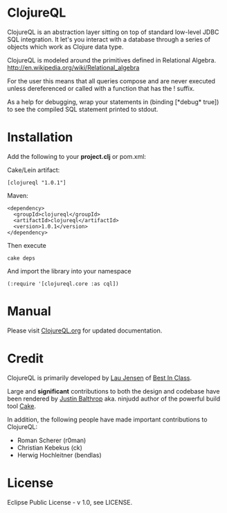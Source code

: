 ClojureQL
=========

ClojureQL is an abstraction layer sitting on top of standard low-level JDBC SQL integration.
It let's you interact with a database through a series of objects which work as Clojure data
type.

ClojureQL is modeled around the primitives defined in Relational Algebra.
http://en.wikipedia.org/wiki/Relational_algebra

For the user this means that all queries compose and are never executed unless dereferenced
or called with a function that has the ! suffix.

As a help for debugging, wrap your statements in (binding [\*debug\* true]) to see the
compiled SQL statement printed to stdout.

Installation
============

Add the following to your **project.clj** or pom.xml:

Cake/Lein artifact:

    [clojureql "1.0.1"]

Maven:

    <dependency>
      <groupId>clojureql</groupId>
      <artifactId>clojureql</artifactId>
      <version>1.0.1</version>
    </dependency>

Then execute

    cake deps

And import the library into your namespace

    (:require '[clojureql.core :as cql])


Manual
============

Please visit [ClojureQL.org](http://www.clojureql.org) for updated documentation.

Credit
======

ClojureQL is primarily developed by [Lau Jensen](http://twitter.com/laujensen) of
[Best In Class](http://www.bestinclass.dk).

Large and **significant** contributions to both the design and codebase have been
rendered by [Justin Balthrop](http://twitter.com/ninjudd) aka. ninjudd author
of the powerful build tool [Cake](http://github.com/ninjudd/cake).

In addition, the following people have made important contributions to ClojureQL:

   - Roman Scherer      (r0man)
   - Christian Kebekus  (ck)
   - Herwig Hochleitner (bendlas)

License
=======

Eclipse Public License - v 1.0, see LICENSE.

